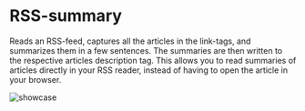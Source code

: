 # RSS-summary
Reads an RSS-feed, captures all the articles in the link-tags, and summarizes them in a few sentences. The summaries are then written to the respective articles description tag. This allows you to read
summaries of articles directly in your RSS reader, instead of having to open the article in your browser.

![showcase](https://github.com/RobertMartinis/rss-summary/assets/57859068/4bf694ca-d81d-4e13-8fea-619fcea5a23e)
